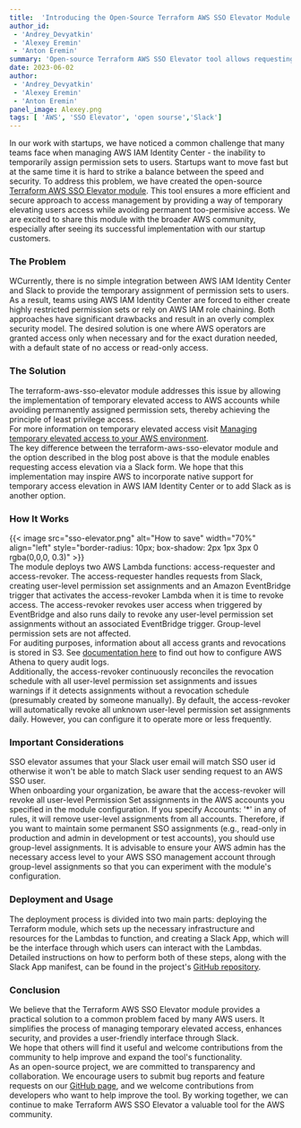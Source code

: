 ```yaml
---
title:  'Introducing the Open-Source Terraform AWS SSO Elevator Module with Slack Integration'
author_id: 
 - 'Andrey_Devyatkin'
 - 'Alexey Eremin'
 - 'Anton Eremin' 
summary: 'Open-source Terraform AWS SSO Elevator tool allows requesting and granting temporary elevated access for AWS SSO through a Slack request/approval workflow.'
date: 2023-06-02
author: 
 - 'Andrey_Devyatkin'
 - 'Alexey Eremin'
 - 'Anton Eremin' 
panel_image: Alexey.png
tags: [ 'AWS', 'SSO Elevator', 'open sourse','Slack']
---
```

In our work with startups, we have noticed a common challenge that many teams face when managing AWS IAM Identity Center - the inability to temporarily assign permission sets to users. Startups want to move fast but at the same time it is hard to strike a balance between the speed and security. To address this problem, we have created the open-source [Terraform AWS SSO Elevator module](https://github.com/fivexl/terraform-aws-sso-elevator). This tool ensures a more efficient and secure approach to access management by providing a way of temporary elevating users access while avoiding permanent too-permisive access. We are excited to share this module with the broader AWS community, especially after seeing its successful implementation with our startup customers.

### The Problem
WCurrently, there is no simple integration between AWS IAM Identity Center and Slack to provide the temporary assignment of permission sets to users.
As a result, teams using AWS IAM Identity Center are forced to either create highly restricted permission sets or rely on AWS IAM role chaining. Both approaches have significant drawbacks and result in an overly complex security model. The desired solution is one where AWS operators are granted access only when necessary and for the exact duration needed, with a default state of no access or read-only access.

### The Solution
The terraform-aws-sso-elevator module addresses this issue by allowing the implementation of temporary elevated access to AWS accounts while avoiding permanently assigned permission sets, thereby achieving the principle of least privilege access.  
For more information on temporary elevated access visit [Managing temporary elevated access to your AWS environment](https://aws.amazon.com/blogs/security/managing-temporary-elevated-access-to-your-aws-environment/).  
The key difference between the terraform-aws-sso-elevator module and the option described in the blog post above is that the module enables requesting access elevation via a Slack form. We hope that this implementation may inspire AWS to incorporate native support for temporary access elevation in AWS IAM Identity Center or to add Slack as is another option.

### How It Works 
{{< image src="sso-elevator.png" alt="How to save" width="70%" align="left" style="border-radius: 10px; box-shadow: 2px 1px 3px 0 rgba(0,0,0, 0.3)" >}}  
The module deploys two AWS Lambda functions: access-requester and access-revoker. The access-requester handles requests from Slack, creating user-level permission set assignments and an Amazon EventBridge trigger that activates the access-revoker Lambda when it is time to revoke access. The access-revoker revokes user access when triggered by EventBridge and also runs daily to revoke any user-level permission set assignments without an associated EventBridge trigger. Group-level permission sets are not affected.  
For auditing purposes, information about all access grants and revocations is stored in S3. See [documentation here](https://github.com/fivexl/terraform-aws-sso-elevator/tree/main/athena_query) to find out how to configure AWS Athena to query audit logs.  
Additionally, the access-revoker continuously reconciles the revocation schedule with all user-level permission set assignments and issues warnings if it detects assignments without a revocation schedule (presumably created by someone manually). By default, the access-revoker will automatically revoke all unknown user-level permission set assignments daily. However, you can configure it to operate more or less frequently.

### Important Considerations 
SSO elevator assumes that your Slack user email will match SSO user id otherwise it won't be able to match Slack user sending request to an AWS SSO user.  
When onboarding your organization, be aware that the access-revoker will revoke all user-level Permission Set assignments in the AWS accounts you specified in the module configuration. If you specify Accounts: '*' in any of rules, it will remove user-level assignments from all accounts. Therefore, if you want to maintain some permanent SSO assignments (e.g., read-only in production and admin in development or test accounts), you should use group-level assignments. It is advisable to ensure your AWS admin has the necessary access level to your AWS SSO management account through group-level assignments so that you can experiment with the module's configuration.

### Deployment and Usage 
The deployment process is divided into two main parts: deploying the Terraform module, which sets up the necessary infrastructure and resources for the Lambdas to function, and creating a Slack App, which will be the interface through which users can interact with the Lambdas. Detailed instructions on how to perform both of these steps, along with the Slack App manifest, can be found in the project's [GitHub repository](https://github.com/fivexl/terraform-aws-sso-elevator).

### Conclusion
We believe that the Terraform AWS SSO Elevator module provides a practical solution to a common problem faced by many AWS users. It simplifies the process of managing temporary elevated access, enhances security, and provides a user-friendly interface through Slack.  
We hope that others will find it useful and welcome contributions from the community to help improve and expand the tool's functionality.  
As an open-source project, we are committed to transparency and collaboration. We encourage users to submit bug reports and feature requests on our [GitHub page](https://github.com/fivexl/terraform-aws-sso-elevator), and we welcome contributions from developers who want to help improve the tool. By working together, we can continue to make Terraform AWS SSO Elevator a valuable tool for the AWS community. 